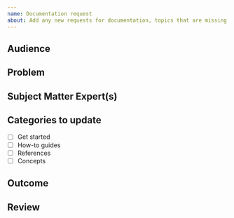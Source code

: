 ```yaml
---
name: Documentation request 
about: Add any new requests for documentation, topics that are missing or currently incomplete.
---
```


## Audience

<!--
Identify the group(s) of people who need this piece of information most and therefore are highly interested in reading this article. (i.e. Internal users e.g. Support, Success, or external users e.g. installers, org admins, end users, etc)
-->

## Problem 

<!--
Describe the pain point the audience is facing due to lack of information. (e.g. The installer can't connect the hardware to the internet because he/she can't locate the BlinkUp sensor.)
-->

## Subject Matter Expert(s)

<!--
Identify the person(s) within Kisi who have a deep understanding of the topic and can help to write the article. 
-->

## Categories to update

<!--
Update every relevant category. (e.g. When there is a new credential supported, you might want to describe how to assign it (how-to's), add a technical description (references), and shortly mention it under the "Credentials" concept article.) 
-->

- [ ] Get started
- [ ] How-to guides
- [ ] References
- [ ] Concepts

## Outcome

<!--
Describe what the audience can now achieve thanks to this piece of information. (e.g. After reading the docs, the installer can confidently locate the BlinkUp sensor and connect the hardware to the internet.)
-->

##  Review 

<!--
Follow up with concerned parties about the changes: "it's OK" / "it needs improvement". 
-->
